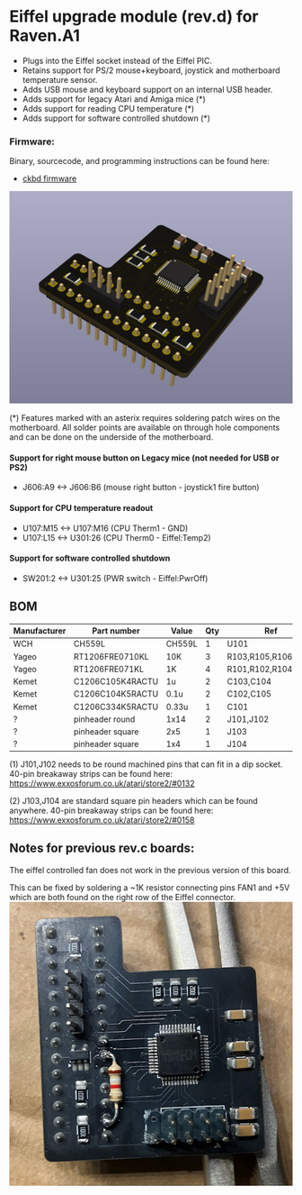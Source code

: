 
# Eiffel upgrade module (rev.d) for Raven.A1

- Plugs into the Eiffel socket instead of the Eiffel PIC.
- Retains support for PS/2 mouse+keyboard, joystick and motherboard temperature sensor.
- Adds USB mouse and keyboard support on an internal USB header.
- Adds support for legacy Atari and Amiga mice (*)
- Adds support for reading CPU temperature (*)
- Adds support for software controlled shutdown (*)

### Firmware:
Binary, sourcecode, and programming instructions can be found here:
* [ckbd firmware](../../../../fw/ckbd/) 


![Alt text](ckbd.png?raw=true "")

(*) Features marked with an asterix requires soldering patch wires on the motherboard.
All solder points are available on through hole components and can be done on the underside of the motherboard.

#### Support for right mouse button on Legacy mice (not needed for USB or PS2)
- J606:A9  <-> J606:B6 (mouse right button - joystick1 fire button)
#### Support for CPU temperature readout
- U107:M15 <-> U107:M16 (CPU Therm1 - GND)
- U107:L15 <-> U301:26 (CPU Therm0 - Eiffel:Temp2)
#### Support for software controlled shutdown
- SW201:2 <-> U301:25 (PWR switch - Eiffel:PwrOff)


## BOM

| Manufacturer  | Part number       | Value     | Qty | Ref                 | Note |
|---------------|-------------------|-----------|-----|---------------------|------|
| WCH           | CH559L            | CH559L    | 1   | U101                |      |
| Yageo         | RT1206FRE0710KL   | 10K       | 3   | R103,R105,R106      |      |
| Yageo         | RT1206FRE071KL    | 1K        | 4   | R101,R102,R104,R107 |      |
| Kemet         | C1206C105K4RACTU  | 1u        | 2   | C103,C104           |      |
| Kemet         | C1206C104K5RACTU  | 0.1u      | 2   | C102,C105           |      |
| Kemet         | C1206C334K5RACTU  | 0.33u     | 1   | C101                |      |
| ?             | pinheader round   | 1x14      | 2   | J101,J102           | (1)  |
| ?             | pinheader square  | 2x5       | 1   | J103                | (2)  |
| ?             | pinheader square  | 1x4       | 1   | J104                | (2)  |


(1) J101,J102 needs to be round machined pins that can fit in a dip socket.
40-pin breakaway strips can be found here:
https://www.exxosforum.co.uk/atari/store2/#0132

(2) J103,J104 are standard square pin headers which can be found anywhere.
40-pin breakaway strips can be found here:
https://www.exxosforum.co.uk/atari/store2/#0158


## Notes for previous rev.c boards:

The eiffel controlled fan does not work in the previous version of this board.

This can be fixed by soldering a ~1K resistor connecting pins FAN1 and +5V which are both found on the right row of the Eiffel connector.
![Alt text](ckbd_revc_fix.png?raw=true "")

